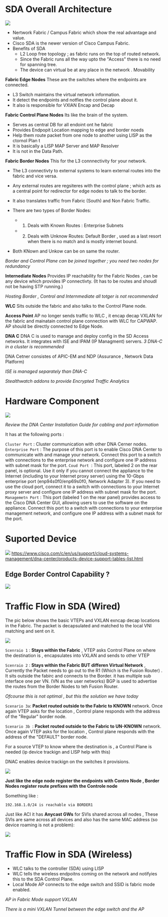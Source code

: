 


# SDA Overall Architecture

![](assets/markdown-img-paste-20200507124337703.png)

- Nertwork Fabric / Campus Fabric which show the real advantage and value.
- Cisco SDA is the newer version of Cisco Campus Fabric.
- Benefits of SDA
  - L2 Loop free topology ; as fabric runs on the top of routed network.
  - Since the Fabric runs all the way upto the "Access" there is no need for spanning tree.
  - The device can virtual be at any place in the network . Movability


**Fabric Edge Nodes** These are the switches where the endpoints are connected.

  - L3 Switch maintains the virtual network information.
  - It detect the endpoints and notfies the control plane about it.
  - It also is responsible for VXlAN Encap and Decap


**Fabric Control Plane Nodes** Its like the brain of the system.

  - Serves as central DB for all endoint ont he fabric
  - Provides Endpopit Location mapping to edge and border noeds
  - Help them route packet from one node to another using LISP as the ctornol Plan t
  - It is basically a LISP MAP Server and MAP Resolver
  - It is not in the Data Path.


**Fabric Border Nodes** This for the L3 connnectivity for your network.

  - The L3 connectivty to external systems to learn external routes into the fabric and vice versa.
  - Any external routes are regsiteres with the control plane ; which acts as a central point for redirector for edge nodes to talk to the border.
  - It also translates traffic from Fabric (South) and Non Fabric Traffic.
  - There are two types of Border Nodes:
      - 1. Deals with Known Routes : Enterprise Subnets
      - 2. Deals with Unknow Routes: Default Border , used as a last resort when there is no match and is mostly internet bound.

  - Both KNown and Unkow can be on same the router.

*Border and Control Plane can be joined together ; you need two nodes for redundancy*

**Internediate Nodes** Provides IP reachability for the Fabric Nodes , can be any device which provides IP connectivty. (It has to be routes and shoudl not be having STP running.)

*Hosting Border , Control and Internmediate all totger is not recommended*

**WLC** Sits outside the fabric and also talks to the Control Plane node.

**Access Point** AP no longer sends traffic to WLC , it encap decap VXLAN for the fabric and mainatain control plane connection with WLC for CAPWAP.
AP should be directly connected to Edge Node.


**DNA C** DNA C is used to manage and deploy config in the SD Access networks. It integrates with ISE and IPAM (IP Managment) servers.
*3 DNA-C in a cluster is recommended*

DNA Cetner consistes of APIC-EM and NDP (Assurance , Network Data Platform)

*ISE is managed separately than DNA-C*

*Stealthwatch addons to provide Encrypted Traffic Analytics*

# Hardware Component

![](assets/markdown-img-paste-20200507131903502.png)

*Review the DNA Center Installation Guide for cabling and port information*

It has at the following ports :

`Cluster Port` : Cluster communication with other DNA Cerner nodes.
`Enterprise Port` : The purpose of this port is to enable Cisco DNA Center to communicate with and manage your network. Connect this port to a switch with connections to the enterprise network and configure one IP address with subnet mask for the port.
`Coud Port `: This port, labeled 2 on the rear panel, is optional. Use it only if you cannot connect the appliance to the Internet (including to your Internet proxy server) using the 10-Gbps enterprise port (enp94s0f0/enp69s0f0, Network Adapter 3). If you need to use the cloud port, connect it to a switch with connections to your Internet proxy server and configure one IP address with subnet mask for the port.
`Managemetn Port` :  This port (labeled 1 on the rear panel) provides access to the Cisco DNA Center GUI, allowing users to use the software on the appliance. Connect this port to a switch with connections to your enterprise management network, and configure one IP address with a subnet mask for the port.

# Suported Device

![](assets/markdown-img-paste-20200507133453221.png)
https://www.cisco.com/c/en/us/support/cloud-systems-management/dna-center/products-device-support-tables-list.html

## Edge Border Control Capability ?

![](assets/markdown-img-paste-20200507133806404.png)


# Traffic Flow in SDA (Wired)

The pic below shows the basic VTEPs and VXLAN exncap decap locations in the Fabric. The packet is decapsulated and matched to the local VNI matching and sent on it.

![](assets/markdown-img-paste-20200507135126937.png)

`Scenraio 1` : **Stays within the Fabric** , VTEP asks Control Plane on where the destination is , encapsulates into VXLAN and sends to other VTEP

`Scenraio 2` : **Stays within the Fabric BUT differen Virtual Network** , Currently the Packet needs to go out to the R1 (Which is the Fusion Router) . It sits outside the fabirc and connects to the Border. it has multiple sub interface one per VN.
(VN as the user networks)
BGP is used to advertise the routes from the Border Nodes to teh Fusion Router.

*Ofcourse this is not optimal , but this the solution we have today*

`Scenario 3a`: **Packet routed outside to the Fabric to KNOWN** network. Once again VTEP asks for the location , Control plane responds with the address of the "Regular" border node.

`Scenario 3b `: **Packet routed outside to the Fabric to UN-KNOWN** network. Once again VTEP asks for the location , Control plane responds with the address of the "DEFAULT" border node.


For a source VTEP to know where the destination is , a Control Plane is needed (ip device trackign and LISP help with this)

DNAC enables device trackign on the switches it provisions.

![](assets/markdown-img-paste-20200507135608865.png)

**Just like the edge node register the endpoints with Contro Node , Border Nodes register route prefixes with the Controle node**

Something like :

```
192.168.1.0/24 is reachable via BORDER1
```

Just like ACI it has **Anycast GWs** for SVIs shared across all nodes , These SVIs are same across all devices and also has the same MAC address (so device roaming is not a problem):

![](assets/markdown-img-paste-20200507141411514.png)


# Traffic Flow in SDA (Wireless)

- WLC talks to the controller (SDA) using LISP
- WLC tells the wireless endpoitns coming on the network and notifyies this to the SDA Control Plane.
- Local Mode AP connects to the edge switch and SSID is fabric mode enabled.

*AP in Fabric Mode support VXLAN*

*There is a mini VXLAN Tunnel between the edge switch and the AP*
